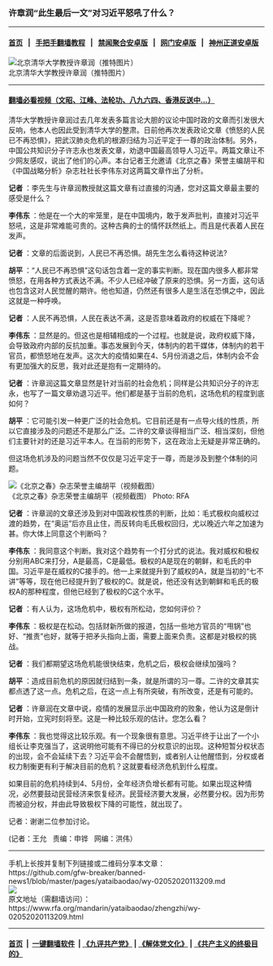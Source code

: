 ### 许章润“此生最后一文”对习近平怒吼了什么？
------------------------

#### [首页](https://github.com/gfw-breaker/banned-news1/blob/master/README.md) &nbsp;&nbsp;|&nbsp;&nbsp; [手把手翻墙教程](https://github.com/gfw-breaker/guides/wiki) &nbsp;&nbsp;|&nbsp;&nbsp; [禁闻聚合安卓版](https://github.com/gfw-breaker/bn-android) &nbsp;&nbsp;|&nbsp;&nbsp; [网门安卓版](https://github.com/oGate2/oGate) &nbsp;&nbsp;|&nbsp;&nbsp; [神州正道安卓版](https://github.com/SzzdOgate/update) 



<div id="headerimg">
 <img alt="北京清华大学教授许章润（推特图片）" src="https://www.rfa.org/mandarin/yataibaodao/zhengzhi/wy-02052020113209.html/0205c.jpg/image" title="北京清华大学教授许章润（推特图片）"/>
 <div id="headerimgcontents">
  <div id="headerimgcaption">
   <span>
    北京清华大学教授许章润（推特图片）
   </span>
   <!-- zoomattribute -->
  </div>
  <!-- headerimgcaption -->
 </div>
 <!-- headerimagecontents -->
</div>

<hr/>


#### [翻墙必看视频（文昭、江峰、法轮功、八九六四、香港反送中...）](https://github.com/gfw-breaker/banned-news1/blob/master/pages/link3.md)

<div id="storytext">
 <div>
  <div class="slot_header">
  </div>
 </div>
 <p>
  清华大学教授许章润过去几年发表多篇言论大胆的议论中国时政的文章而引发很大反响，他本人也因此受到清华大学的整肃。日前他再次发表政论文章《愤怒的人民已不再恐惧》，把武汉肺炎危机的根源归结为习近平定于一尊的政治体制。另外，中国公共知识分子许志永也发表文章，劝退中国最高领导人习近平。两篇文章让不少网友感叹，说出了他们的心声。本台记者王允邀请《北京之春》荣誉主编胡平和《中国战略分析》杂志社社长李伟东对这两篇文章作出了分析。
 </p>
 <p>
 </p>
 <p>
 </p>
 <p>
  <b>
   记者
  </b>
  ：李先生与许章润教授就这篇文章有过直接的沟通，您对这篇文章最主要的感受是什么？
 </p>
 <p>
  <b>
   李伟东
  </b>
  ：他是在一个大的牢笼里，是在中国境内，敢于发声批判，直接对习近平怒吼，这是非常难能可贵的。这种古典的士的情怀跃然纸上。而且是代表着人民在发声。
 </p>
 <p>
  <b>
   记者
  </b>
  ：文章的后面说到，人民已不再恐惧。胡先生怎么看待这种说法?
 </p>
 <p>
  <b>
   胡平
  </b>
  ：“人民已不再恐惧”这句话包含着一定的事实判断。现在国内很多人都非常愤怒，在用各种方式表达不满。不少人已经冲破了原来的恐惧。另一方面，这句话也包含这对人民觉醒的期许。他也知道，仍然还有很多人是生活在恐惧之中，因此这就是一种呼唤。
 </p>
 <p>
  <b>
   记者
  </b>
  ：人民不再恐惧，人民在表达不满，这是否意味着政府的权威在下降呢？
 </p>
 <p>
  <b>
   李伟东
  </b>
  ：显然是的。但这也是相辅相成的一个过程。也就是说，政府权威下降，会导致政府内部的反抗加重。事态发展到今天，体制内的若干媒体，体制内的若干官员，都愤怒地在发声。这次大的疫情如果在4、5月份消退之后，体制内会不会有更加强大的反思，我对此还是抱有一定期待的。
 </p>
 <p>
  <b>
   记者
  </b>
  ：许章润这篇文章显然是针对当前的社会危机；同样是公共知识分子的许志永，也写了一篇文章劝退习近平。他们都是基于当前的危机，这场危机的程度到底如何？
 </p>
 <p>
  <b>
   胡平
  </b>
  ：它可能引发一种更广泛的社会危机。它目前还是有一点导火线的性质，所以它直接涉及的问题还不是那么广泛。二许的文章谈得相当广泛、相当深刻，但他们主要针对的还是习近平本人。在当前的形势下，这在政治上无疑是非常正确的。
 </p>
 <p>
  但这场危机涉及的问题当然不仅仅是习近平定于一尊，而是涉及到整个体制的问题。
 </p>
 <p>
  <div class="image-inline captioned" style="width:680px;">
   <div style="width:680px;">
    <img alt="《北京之春》杂志荣誉主编胡平（视频截图）" src="https://www.rfa.org/mandarin/yataibaodao/zhengzhi/wy-02052020113209.html/0205l.jpg" title="《北京之春》杂志荣誉主编胡平（视频截图）"/>
   </div>
   <div class="image-caption">
    <span style="width:680px;">
     《北京之春》杂志荣誉主编胡平（视频截图）
    </span>
    <span class="copyright">
     Photo: RFA
    </span>
   </div>
  </div>
 </p>
 <p>
  <b>
   记者
  </b>
  ：许章润的文章还涉及到对中国政权性质的判断，比如：毛式极权向威权过渡的趋势，在“奥运”后亦且止住，而反转向毛氏极权回归，尤以晚近六年之加速为甚。你大体上同意这个判断吗？
 </p>
 <p>
  <b>
   李伟东
  </b>
  ：我同意这个判断。我对这个趋势有一个打分式的说法。我对威权和极权分别用ABC来打分，A是最高，C是最低。极权的A是现在的朝鲜，和毛氏的中国。习近平是在威权的C接手的。他一上来就提升到了威权的A，就是当初的“七不讲”等等，现在他已经提升到了极权的C。就是说，他还没有达到朝鲜和毛氏的极权A的那种程度，但他已经到了极权的C这个水平。
 </p>
 <p>
  <b>
   记者
  </b>
  ：有人认为，这场危机中，极权有所松动，您如何评价？
 </p>
 <p>
  <b>
   李伟东
  </b>
  ：极权是在松动。包括财新所做的报道，包括一些地方官员的“甩锅”也好、“推责”也好，就等于把矛头指向上面，需要上面来负责。这都是对极权的挑战。
 </p>
 <p>
  <b>
   记者
  </b>
  ：我们都期望这场危机能很快结束，危机之后，极权会继续加强吗？
 </p>
 <p>
  <b>
   胡平
  </b>
  ：造成目前危机的原因就归结到一条，就是所谓的习一尊。二许的文章其实都点透了这一点。危机之后，在这一点上有所突破，有所改变，还是有可能的。
 </p>
 <p>
  <b>
   记者
  </b>
  ：许章润在文章中说，疫情的发展显示出中国政府的败象，他认为这是倒计时开始，立宪时刻将至。这是一种比较乐观的估计。您怎么看？
 </p>
 <p>
  <b>
   李伟东
  </b>
  ：我也觉得这比较乐观。有一个现象很有意思。习近平终于让出了一个小组长让李克强当了，这说明他可能有不得已的分权意识的出现。这种短暂分权状态的出现，会不会延续下去？习近平会不会醒悟到，或者别人让他醒悟到，分权或者权力制衡更有利于解决目前的危机？这就要看经济危机到什么程度。
 </p>
 <p>
  如果目前的危机持续到4、5月份，全年经济负增长都有可能。如果出现这种情况，必然要鼓动民营经济来恢复经济。民营经济要大发展，必然要分权。因为形势而被迫分权，并由此导致极权下降的可能性，就出现了。
 </p>
 <p>
  记者：谢谢二位参加讨论。
 </p>
 <p>
 </p>
 <p>
  (记者：王允   责编：申铧   网编：洪伟）
 </p>
</div>

<hr/>
手机上长按并复制下列链接或二维码分享本文章：<br/>
https://github.com/gfw-breaker/banned-news1/blob/master/pages/yataibaodao/wy-02052020113209.md <br/>
<a href='https://github.com/gfw-breaker/banned-news1/blob/master/pages/yataibaodao/wy-02052020113209.md'><img src='https://github.com/gfw-breaker/banned-news1/blob/master/pages/yataibaodao/wy-02052020113209.md.png'/></a> <br/>
原文地址（需翻墙访问）：https://www.rfa.org/mandarin/yataibaodao/zhengzhi/wy-02052020113209.html


------------------------
#### [首页](https://github.com/gfw-breaker/banned-news1/blob/master/README.md) &nbsp;|&nbsp; [一键翻墙软件](https://github.com/gfw-breaker/nogfw/blob/master/README.md) &nbsp;| [《九评共产党》](https://github.com/gfw-breaker/9ping.md/blob/master/README.md#九评之一评共产党是什么) | [《解体党文化》](https://github.com/gfw-breaker/jtdwh.md/blob/master/README.md) | [《共产主义的终极目的》](https://github.com/gfw-breaker/gczydzjmd.md/blob/master/README.md)


<img src='http://gfw-breaker.win/banned-news/pages/yataibaodao/wy-02052020113209.md' width='0px' height='0px'/>